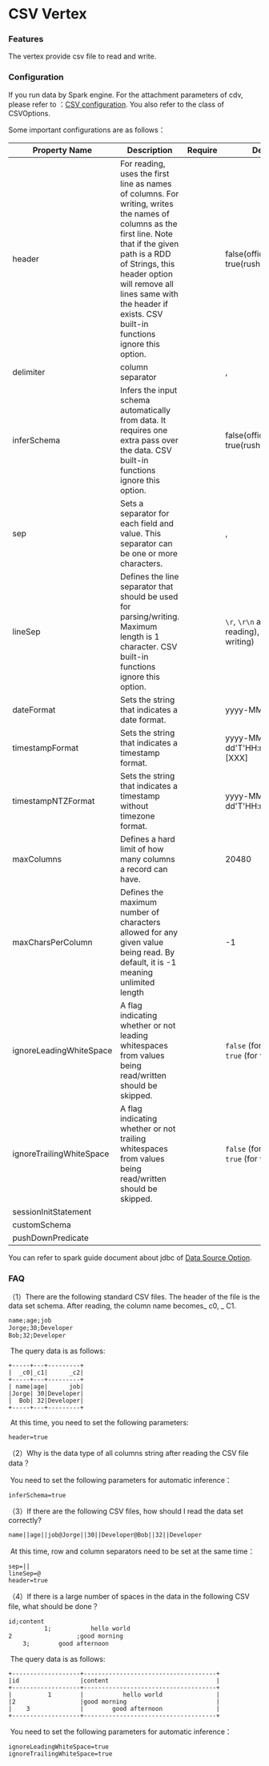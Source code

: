 # CSV Vertex





### **Features**

The vertex provide csv file to read and write.






### **Configuration**

If you run data by Spark engine. For the attachment parameters of cdv, please refer to ：[CSV configuration](https://spark.apache.org/docs/latest/sql-data-sources-csv.html). You also refer to the class of CSVOptions.

Some important configurations are as follows：

| **Property Name** | Description                                                  | Require | **Default** | Read | Write |
| --------------- | ------------------------------------------------------------ | -------- | -------- | -------- | -------- |
| header       | For reading, uses the first line as names of columns. For writing, writes the names of columns as the first line. Note that if the given path is a RDD of Strings, this header option will remove all lines same with the header if exists. CSV built-in functions ignore this option. |  | false(official)<br/>true(rush) | ✅ | ✅ |
| delimiter | column separator |  | , | ✅ | ✅ |
| inferSchema | Infers the input schema automatically from data. It requires one extra pass over the data. CSV built-in functions ignore this option. |  | false(official)<br/>true(rush) | ✅ |  |
| sep     | Sets a separator for each field and value. This separator can be one or more characters. |  | , | ✅ | ✅ |
| lineSep  | Defines the line separator that should be used for parsing/writing. Maximum length is 1 character. CSV built-in functions ignore this option. |  | `\r`, `\r\n` and `\n` (for reading), `\n` (for writing) | ✅ | ✅ |
| dateFormat | Sets the string that indicates a date format. |  | yyyy-MM-dd | ✅ | ✅ |
| timestampFormat | Sets the string that indicates a timestamp format. |  | yyyy-MM-dd'T'HH:mm:ss[.SSS][XXX] | ✅ | ✅ |
| timestampNTZFormat | Sets the string that indicates a timestamp without timezone format. |  | yyyy-MM-dd'T'HH:mm:ss[.SSS] | ✅ | ✅ |
| maxColumns | Defines a hard limit of how many columns a record can have. |  | 20480 | ✅ |  |
| maxCharsPerColumn | Defines the maximum number of characters allowed for any given value being read. By default, it is -1 meaning unlimited length |  | -1 | ✅ |  |
| ignoreLeadingWhiteSpace | A flag indicating whether or not leading whitespaces from values being read/written should be skipped. |  | `false` (for reading), `true` (for writing) | ✅ | ✅ |
| ignoreTrailingWhiteSpace | A flag indicating whether or not trailing whitespaces from values being read/written should be skipped. |  | `false` (for reading), `true` (for writing) | ✅ | ✅ |
| sessionInitStatement |  |  |  | ✅ |  |
| customSchema |  |  |  | ✅ |  |
| pushDownPredicate |  |  |  | ✅ |  |

You can refer to spark guide document about jdbc of [Data Source Option]((https://spark.apache.org/docs/latest/sql-data-sources-jdbc.html)).





### FAQ

（1）There are the following standard CSV files. The header of the file is the data set schema. After reading, the column name becomes_ c0, _ C1.

```tex
name;age;job
Jorge;30;Developer
Bob;32;Developer
```

​		The query data is as follows:

```shell
+-----+---+---------+                                                           
|  _c0|_c1|      _c2|
+-----+---+---------+
| name|age|      job|
|Jorge| 30|Developer|
|  Bob| 32|Developer|
+-----+---+---------+
```

​		At this time, you need to set the following parameters:

```shell
header=true
```

（2）Why is the data type of all columns string after reading the CSV file data？

​		You need to set the following parameters for automatic inference：

```shell
inferSchema=true
```

（3）If there are the following CSV files, how should I read the data set correctly?

```tex
name||age||job@Jorge||30||Developer@Bob||32||Developer
```

​	At this time, row and column separators need to be set at the same time：

```shell
sep=||
lineSep=@
header=true
```

（4）If there is a large number of spaces in the data in the following CSV file, what should be done？

```tex
id;content
          1;           hello world          
2                  ;good morning                    
    3;        good afternoon               
```

​		The query data is as follows:	

```shell
+-------------------+-------------------------------------+
|id                 |content                              |
+-------------------+-------------------------------------+
|          1        |           hello world               |
|2                  |good morning                         |
|    3              |        good afternoon               |
+-------------------+-------------------------------------+
```

​		You need to set the following parameters for automatic inference：

```shell
ignoreLeadingWhiteSpace=true
ignoreTrailingWhiteSpace=true
```

